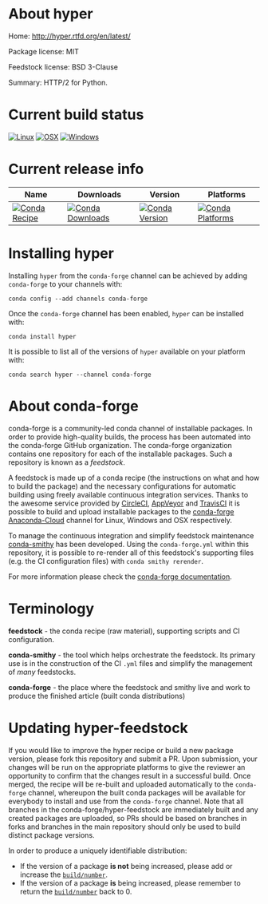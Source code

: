 About hyper
===========

Home: http://hyper.rtfd.org/en/latest/

Package license: MIT

Feedstock license: BSD 3-Clause

Summary: HTTP/2 for Python.



Current build status
====================

[![Linux](https://img.shields.io/circleci/project/github/conda-forge/hyper-feedstock/master.svg?label=Linux)](https://circleci.com/gh/conda-forge/hyper-feedstock)
[![OSX](https://img.shields.io/travis/conda-forge/hyper-feedstock/master.svg?label=macOS)](https://travis-ci.org/conda-forge/hyper-feedstock)
[![Windows](https://img.shields.io/appveyor/ci/conda-forge/hyper-feedstock/master.svg?label=Windows)](https://ci.appveyor.com/project/conda-forge/hyper-feedstock/branch/master)

Current release info
====================

| Name | Downloads | Version | Platforms |
| --- | --- | --- | --- |
| [![Conda Recipe](https://img.shields.io/badge/recipe-hyper-green.svg)](https://anaconda.org/conda-forge/hyper) | [![Conda Downloads](https://img.shields.io/conda/dn/conda-forge/hyper.svg)](https://anaconda.org/conda-forge/hyper) | [![Conda Version](https://img.shields.io/conda/vn/conda-forge/hyper.svg)](https://anaconda.org/conda-forge/hyper) | [![Conda Platforms](https://img.shields.io/conda/pn/conda-forge/hyper.svg)](https://anaconda.org/conda-forge/hyper) |

Installing hyper
================

Installing `hyper` from the `conda-forge` channel can be achieved by adding `conda-forge` to your channels with:

```
conda config --add channels conda-forge
```

Once the `conda-forge` channel has been enabled, `hyper` can be installed with:

```
conda install hyper
```

It is possible to list all of the versions of `hyper` available on your platform with:

```
conda search hyper --channel conda-forge
```


About conda-forge
=================

conda-forge is a community-led conda channel of installable packages.
In order to provide high-quality builds, the process has been automated into the
conda-forge GitHub organization. The conda-forge organization contains one repository
for each of the installable packages. Such a repository is known as a *feedstock*.

A feedstock is made up of a conda recipe (the instructions on what and how to build
the package) and the necessary configurations for automatic building using freely
available continuous integration services. Thanks to the awesome service provided by
[CircleCI](https://circleci.com/), [AppVeyor](https://www.appveyor.com/)
and [TravisCI](https://travis-ci.org/) it is possible to build and upload installable
packages to the [conda-forge](https://anaconda.org/conda-forge)
[Anaconda-Cloud](https://anaconda.org/) channel for Linux, Windows and OSX respectively.

To manage the continuous integration and simplify feedstock maintenance
[conda-smithy](https://github.com/conda-forge/conda-smithy) has been developed.
Using the ``conda-forge.yml`` within this repository, it is possible to re-render all of
this feedstock's supporting files (e.g. the CI configuration files) with ``conda smithy rerender``.

For more information please check the [conda-forge documentation](https://conda-forge.org/docs/).

Terminology
===========

**feedstock** - the conda recipe (raw material), supporting scripts and CI configuration.

**conda-smithy** - the tool which helps orchestrate the feedstock.
                   Its primary use is in the construction of the CI ``.yml`` files
                   and simplify the management of *many* feedstocks.

**conda-forge** - the place where the feedstock and smithy live and work to
                  produce the finished article (built conda distributions)


Updating hyper-feedstock
========================

If you would like to improve the hyper recipe or build a new
package version, please fork this repository and submit a PR. Upon submission,
your changes will be run on the appropriate platforms to give the reviewer an
opportunity to confirm that the changes result in a successful build. Once
merged, the recipe will be re-built and uploaded automatically to the
`conda-forge` channel, whereupon the built conda packages will be available for
everybody to install and use from the `conda-forge` channel.
Note that all branches in the conda-forge/hyper-feedstock are
immediately built and any created packages are uploaded, so PRs should be based
on branches in forks and branches in the main repository should only be used to
build distinct package versions.

In order to produce a uniquely identifiable distribution:
 * If the version of a package **is not** being increased, please add or increase
   the [``build/number``](https://conda.io/docs/user-guide/tasks/build-packages/define-metadata.html#build-number-and-string).
 * If the version of a package **is** being increased, please remember to return
   the [``build/number``](https://conda.io/docs/user-guide/tasks/build-packages/define-metadata.html#build-number-and-string)
   back to 0.
